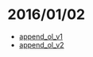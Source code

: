 # 2016/01/02

- [append_ol_v1](https://bigdata-mindstorms.github.io/d3-playground/#https://bigdata-mindstorms.github.io/d3-playground/ontouchstart/2016/01/02/append_ol_v1.js)
- [append_ol_v2](https://bigdata-mindstorms.github.io/d3-playground/#https://bigdata-mindstorms.github.io/d3-playground/ontouchstart/2016/01/02/append_ol_v2.js)

